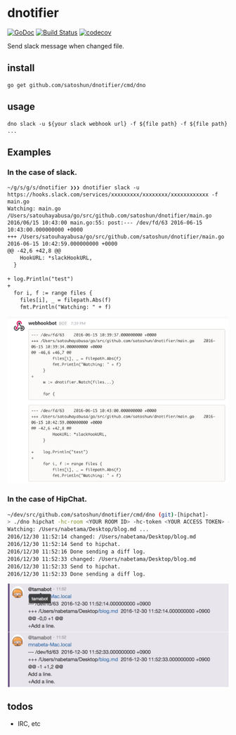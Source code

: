 # dnotifier

[![GoDoc](https://godoc.org/github.com/satoshun/dnotifier?status.svg)](https://godoc.org/github.com/satoshun/dnotifier) [![Build Status](https://travis-ci.org/satoshun/dnotifier.svg?branch=imp%2Fci)](https://travis-ci.org/satoshun/dnotifier) [![codecov](https://codecov.io/gh/satoshun/dnotifier/branch/master/graph/badge.svg)](https://codecov.io/gh/satoshun/dnotifier)


Send slack message when changed file.


## install

```shell
go get github.com/satoshun/dnotifier/cmd/dno
```


## usage

```shell
dno slack -u ${your slack webhook url} -f ${file path} -f ${file path} ...
```


## Examples

### In the case of slack.

```shell
~/g/s/g/s/dnotifier ❯❯❯ dnotifier slack -u https://hooks.slack.com/services/xxxxxxxxx/xxxxxxxx/xxxxxxxxxxxx -f main.go
Watching: main.go
/Users/satouhayabusa/go/src/github.com/satoshun/dnotifier/main.go
2016/06/15 10:43:00 main.go:55: post:--- /dev/fd/63 2016-06-15 10:43:00.000000000 +0000
+++ /Users/satouhayabusa/go/src/github.com/satoshun/dnotifier/main.go 2016-06-15 10:42:59.000000000 +0000
@@ -42,6 +42,8 @@
    HookURL: *slackHookURL,
  }

+ log.Println("test")
+
  for i, f := range files {
    files[i], _ = filepath.Abs(f)
    fmt.Println("Watching: " + f)
```

<img src="assets/screenshot.png" width="600px">

### In the case of HipChat.

```sh
~/dev/src/github.com/satoshun/dnotifier/cmd/dno (git)-[hipchat]-
> ./dno hipchat -hc-room <YOUR ROOM ID> -hc-token <YOUR ACCESS TOKEN> -f /Users/nabetama/Desktop/blog.md
Watching: /Users/nabetama/Desktop/blog.md ...
2016/12/30 11:52:14 changed: /Users/nabetama/Desktop/blog.md
2016/12/30 11:52:14 Send to hipchat.
2016/12/30 11:52:16 Done sending a diff log.
2016/12/30 11:52:33 changed: /Users/nabetama/Desktop/blog.md
2016/12/30 11:52:33 Send to hipchat.
2016/12/30 11:52:33 Done sending a diff log.
```

<img src="assets/hipchat.jpg" width="600px">

## todos

- IRC, etc
